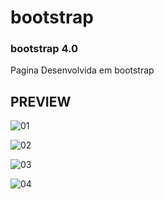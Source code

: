 # bootstrap
### bootstrap 4.0 

<p>Pagina Desenvolvida em bootstrap</p>



## PREVIEW

![01](https://github.com/joseEstudos/gestaofinanceira/blob/fbe5bf18c36dbf31d16bbce3528bdf579c305f33/preview/saldo.jpg)

![02](https://github.com/joseEstudos/gestaofinanceira/blob/fbe5bf18c36dbf31d16bbce3528bdf579c305f33/preview/patrimonio.jpg)

![03](https://github.com/joseEstudos/gestaofinanceira/blob/fbe5bf18c36dbf31d16bbce3528bdf579c305f33/preview/gastos.jpg)

![04](https://github.com/joseEstudos/gestaofinanceira/blob/fbe5bf18c36dbf31d16bbce3528bdf579c305f33/preview/investimentos.jpg)

